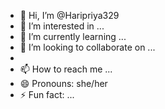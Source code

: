 - 👋 Hi, I’m @Haripriya329
- 👀 I’m interested in ...
- 🌱 I’m currently learning ...
- 💞️ I’m looking to collaborate on ...
- 
- 📫 How to reach me ...
- 😄 Pronouns: she/her
- ⚡ Fun fact: ...

<!---
Haripriya329/Haripriya329 is a ✨ special ✨ repository because its `README.md` (this file) appears on your GitHub profile.
You can click the Preview link to take a look at your changes.
--->
